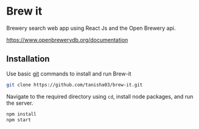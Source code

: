 # Brew it

Brewery search web app using React Js and the Open Brewery api.

https://www.openbrewerydb.org/documentation

## Installation

Use basic [git](https://services.github.com/on-demand/downloads/github-git-cheat-sheet.pdf) commands to install and run Brew-it

```bash
git clone https://github.com/tanisha03/brew-it.git
```
Navigate to the required directory using ```cd```, install node packages, and run the server.
```bash
npm install
npm start
```

